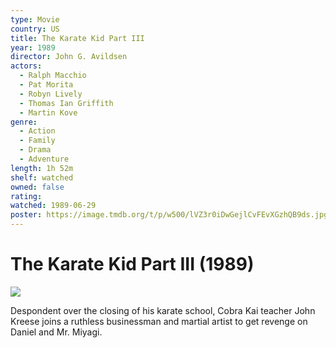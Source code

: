 ```yaml
---
type: Movie
country: US
title: The Karate Kid Part III
year: 1989
director: John G. Avildsen
actors:
  - Ralph Macchio
  - Pat Morita
  - Robyn Lively
  - Thomas Ian Griffith
  - Martin Kove
genre:
  - Action
  - Family
  - Drama
  - Adventure
length: 1h 52m
shelf: watched
owned: false
rating:
watched: 1989-06-29
poster: https://image.tmdb.org/t/p/w500/lVZ3r0iDwGejlCvFEvXGzhQB9ds.jpg
---
```


# The Karate Kid Part III (1989)

![](https://image.tmdb.org/t/p/w500/lVZ3r0iDwGejlCvFEvXGzhQB9ds.jpg)

Despondent over the closing of his karate school, Cobra Kai teacher John Kreese joins a ruthless businessman and martial artist to get revenge on Daniel and Mr. Miyagi.